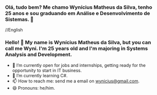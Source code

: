 ### Olá, tudo bem? Me chamo Wynícius Matheus da Silva, tenho 25 anos e sou graduando em Análise e Desenvolvimento de Sistemas. 👋

//English

### Hello! 👋 My name is Wynícius Matheus da Silva, but you can call me Wyni. I'm 25 years old and I'm majoring in Systems Analysis and Development.

- 🔭 I’m currently open for jobs and internships, getting ready for the opportunity to start in IT business.
- 🌱 I’m currently learning C#.
- 📫 How to reach me: send me a email on wynicius@gmail.com.
- 😄 Pronouns: he/him.
